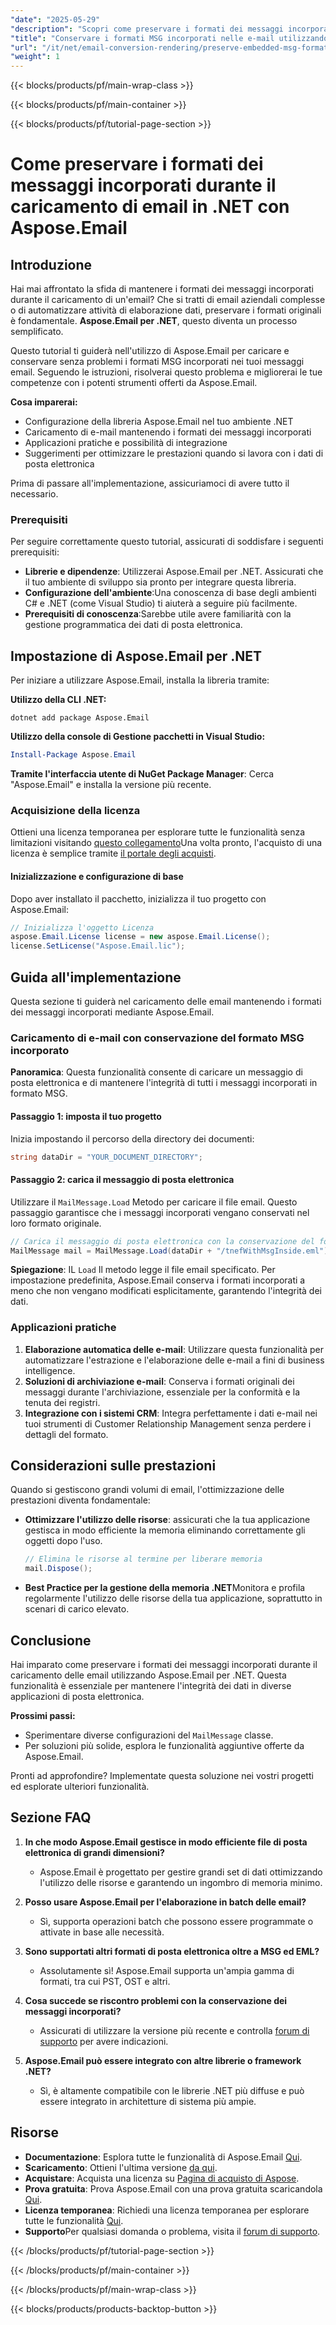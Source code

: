 ```yaml
---
"date": "2025-05-29"
"description": "Scopri come preservare i formati dei messaggi incorporati durante il caricamento delle email con Aspose.Email per .NET, garantendo l'integrità dei dati e un'integrazione perfetta nelle tue applicazioni."
"title": "Conservare i formati MSG incorporati nelle e-mail utilizzando Aspose.Email per .NET"
"url": "/it/net/email-conversion-rendering/preserve-embedded-msg-formats-aspose-email-net/"
"weight": 1
---
```


{{< blocks/products/pf/main-wrap-class >}}

{{< blocks/products/pf/main-container >}}

{{< blocks/products/pf/tutorial-page-section >}}
# Come preservare i formati dei messaggi incorporati durante il caricamento di email in .NET con Aspose.Email

## Introduzione

Hai mai affrontato la sfida di mantenere i formati dei messaggi incorporati durante il caricamento di un'email? Che si tratti di email aziendali complesse o di automatizzare attività di elaborazione dati, preservare i formati originali è fondamentale. **Aspose.Email per .NET**, questo diventa un processo semplificato.

Questo tutorial ti guiderà nell'utilizzo di Aspose.Email per caricare e conservare senza problemi i formati MSG incorporati nei tuoi messaggi email. Seguendo le istruzioni, risolverai questo problema e migliorerai le tue competenze con i potenti strumenti offerti da Aspose.Email.

**Cosa imparerai:**
- Configurazione della libreria Aspose.Email nel tuo ambiente .NET
- Caricamento di e-mail mantenendo i formati dei messaggi incorporati
- Applicazioni pratiche e possibilità di integrazione
- Suggerimenti per ottimizzare le prestazioni quando si lavora con i dati di posta elettronica

Prima di passare all'implementazione, assicuriamoci di avere tutto il necessario.

### Prerequisiti

Per seguire correttamente questo tutorial, assicurati di soddisfare i seguenti prerequisiti:
- **Librerie e dipendenze**: Utilizzerai Aspose.Email per .NET. Assicurati che il tuo ambiente di sviluppo sia pronto per integrare questa libreria.
- **Configurazione dell'ambiente**:Una conoscenza di base degli ambienti C# e .NET (come Visual Studio) ti aiuterà a seguire più facilmente.
- **Prerequisiti di conoscenza**:Sarebbe utile avere familiarità con la gestione programmatica dei dati di posta elettronica.

## Impostazione di Aspose.Email per .NET

Per iniziare a utilizzare Aspose.Email, installa la libreria tramite:

**Utilizzo della CLI .NET:**
```shell
dotnet add package Aspose.Email
```

**Utilizzo della console di Gestione pacchetti in Visual Studio:**
```powershell
Install-Package Aspose.Email
```

**Tramite l'interfaccia utente di NuGet Package Manager**: Cerca "Aspose.Email" e installa la versione più recente.

### Acquisizione della licenza

Ottieni una licenza temporanea per esplorare tutte le funzionalità senza limitazioni visitando [questo collegamento](https://purchase.aspose.com/temporary-license/)Una volta pronto, l'acquisto di una licenza è semplice tramite [il portale degli acquisti](https://purchase.aspose.com/buy).

#### Inizializzazione e configurazione di base

Dopo aver installato il pacchetto, inizializza il tuo progetto con Aspose.Email:

```csharp
// Inizializza l'oggetto Licenza
aspose.Email.License license = new aspose.Email.License();
license.SetLicense("Aspose.Email.lic");
```

## Guida all'implementazione

Questa sezione ti guiderà nel caricamento delle email mantenendo i formati dei messaggi incorporati mediante Aspose.Email.

### Caricamento di e-mail con conservazione del formato MSG incorporato

**Panoramica**: Questa funzionalità consente di caricare un messaggio di posta elettronica e di mantenere l'integrità di tutti i messaggi incorporati in formato MSG.

#### Passaggio 1: imposta il tuo progetto

Inizia impostando il percorso della directory dei documenti:

```csharp
string dataDir = "YOUR_DOCUMENT_DIRECTORY";
```

#### Passaggio 2: carica il messaggio di posta elettronica

Utilizzare il `MailMessage.Load` Metodo per caricare il file email. Questo passaggio garantisce che i messaggi incorporati vengano conservati nel loro formato originale.

```csharp
// Carica il messaggio di posta elettronica con la conservazione del formato MSG incorporato
MailMessage mail = MailMessage.Load(dataDir + "/tnefWithMsgInside.eml");
```

**Spiegazione**: IL `Load` Il metodo legge il file email specificato. Per impostazione predefinita, Aspose.Email conserva i formati incorporati a meno che non vengano modificati esplicitamente, garantendo l'integrità dei dati.

### Applicazioni pratiche

1. **Elaborazione automatica delle e-mail**: Utilizzare questa funzionalità per automatizzare l'estrazione e l'elaborazione delle e-mail a fini di business intelligence.
2. **Soluzioni di archiviazione e-mail**: Conserva i formati originali dei messaggi durante l'archiviazione, essenziale per la conformità e la tenuta dei registri.
3. **Integrazione con i sistemi CRM**: Integra perfettamente i dati e-mail nei tuoi strumenti di Customer Relationship Management senza perdere i dettagli del formato.

## Considerazioni sulle prestazioni

Quando si gestiscono grandi volumi di email, l'ottimizzazione delle prestazioni diventa fondamentale:

- **Ottimizzare l'utilizzo delle risorse**: assicurati che la tua applicazione gestisca in modo efficiente la memoria eliminando correttamente gli oggetti dopo l'uso.
  
  ```csharp
  // Elimina le risorse al termine per liberare memoria
  mail.Dispose();
  ```

- **Best Practice per la gestione della memoria .NET**Monitora e profila regolarmente l'utilizzo delle risorse della tua applicazione, soprattutto in scenari di carico elevato.

## Conclusione

Hai imparato come preservare i formati dei messaggi incorporati durante il caricamento delle email utilizzando Aspose.Email per .NET. Questa funzionalità è essenziale per mantenere l'integrità dei dati in diverse applicazioni di posta elettronica. 

**Prossimi passi:**
- Sperimentare diverse configurazioni del `MailMessage` classe.
- Per soluzioni più solide, esplora le funzionalità aggiuntive offerte da Aspose.Email.

Pronti ad approfondire? Implementate questa soluzione nei vostri progetti ed esplorate ulteriori funzionalità.

## Sezione FAQ

1. **In che modo Aspose.Email gestisce in modo efficiente file di posta elettronica di grandi dimensioni?**
   - Aspose.Email è progettato per gestire grandi set di dati ottimizzando l'utilizzo delle risorse e garantendo un ingombro di memoria minimo.

2. **Posso usare Aspose.Email per l'elaborazione in batch delle email?**
   - Sì, supporta operazioni batch che possono essere programmate o attivate in base alle necessità.

3. **Sono supportati altri formati di posta elettronica oltre a MSG ed EML?**
   - Assolutamente sì! Aspose.Email supporta un'ampia gamma di formati, tra cui PST, OST e altri.

4. **Cosa succede se riscontro problemi con la conservazione dei messaggi incorporati?**
   - Assicurati di utilizzare la versione più recente e controlla [forum di supporto](https://forum.aspose.com/c/email/10) per avere indicazioni.

5. **Aspose.Email può essere integrato con altre librerie o framework .NET?**
   - Sì, è altamente compatibile con le librerie .NET più diffuse e può essere integrato in architetture di sistema più ampie.

## Risorse

- **Documentazione**: Esplora tutte le funzionalità di Aspose.Email [Qui](https://reference.aspose.com/email/net/).
- **Scaricamento**: Ottieni l'ultima versione [da qui](https://releases.aspose.com/email/net/).
- **Acquistare**: Acquista una licenza su [Pagina di acquisto di Aspose](https://purchase.aspose.com/buy).
- **Prova gratuita**: Prova Aspose.Email con una prova gratuita scaricandola [Qui](https://releases.aspose.com/email/net/).
- **Licenza temporanea**: Richiedi una licenza temporanea per esplorare tutte le funzionalità [Qui](https://purchase.aspose.com/temporary-license/).
- **Supporto**Per qualsiasi domanda o problema, visita il [forum di supporto](https://forum.aspose.com/c/email/10).

{{< /blocks/products/pf/tutorial-page-section >}}

{{< /blocks/products/pf/main-container >}}

{{< /blocks/products/pf/main-wrap-class >}}

{{< blocks/products/products-backtop-button >}}